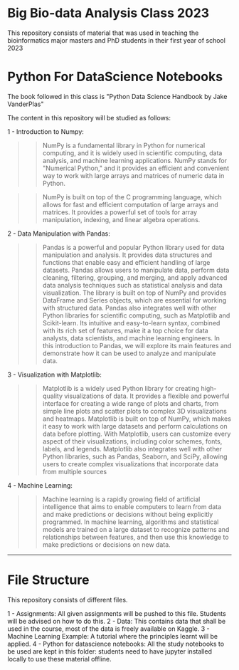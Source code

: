 
# Big Bio-data Analysis Class 2023

This repository consists of material that was used in teaching the bioinformatics major masters and PhD students in their first year of school 2023

# Python For DataScience Notebooks

The book followed in this class is "Python Data Science Handbook by Jake VanderPlas"

The content in this repository will be studied as follows:

1 - Introduction to Numpy:

>> NumPy is a fundamental library in Python for numerical computing, and it is widely used in scientific computing, data analysis, and machine learning applications.
>> NumPy stands for "Numerical Python," and it provides an efficient and convenient way to work with large arrays and matrices of numeric data in Python.

>> NumPy is built on top of the C programming language, which allows for fast and efficient computation of large arrays and matrices. It provides a powerful set of tools for array manipulation, indexing, and linear algebra operations.

2 - Data Manipulation with Pandas:

>> Pandas is a powerful and popular Python library used for data manipulation and analysis. It provides data structures and functions that enable easy and efficient handling of large datasets. Pandas allows users to manipulate data, perform data cleaning, filtering, grouping, and merging, and apply advanced data analysis techniques such as statistical analysis and data visualization. The library is built on top of NumPy and provides DataFrame and Series objects, which are essential for working with structured data. Pandas also integrates well with other Python libraries for scientific computing, such as Matplotlib and Scikit-learn. Its intuitive and easy-to-learn syntax, combined with its rich set of features, make it a top choice for data analysts, data scientists, and machine learning engineers. In this introduction to Pandas, we will explore its main features and demonstrate how it can be used to analyze and manipulate data.

3 - Visualization with Matplotlib:

>> Matplotlib is a widely used Python library for creating high-quality visualizations of data. It provides a flexible and powerful interface for creating a wide range of plots and charts, from simple line plots and scatter plots to complex 3D visualizations and heatmaps. Matplotlib is built on top of NumPy, which makes it easy to work with large datasets and perform calculations on data before plotting. With Matplotlib, users can customize every aspect of their visualizations, including color schemes, fonts, labels, and legends. Matplotlib also integrates well with other Python libraries, such as Pandas, Seaborn, and SciPy, allowing users to create complex visualizations that incorporate data from multiple sources

4 - Machine Learning:

>> Machine learning is a rapidly growing field of artificial intelligence that aims to enable computers to learn from data and make predictions or decisions without being explicitly programmed. In machine learning, algorithms and statistical models are trained on a large dataset to recognize patterns and relationships between features, and then use this knowledge to make predictions or decisions on new data.

---

# File Structure

This repository consists of different files.

1 - Assignments: All given assignments will be pushed to this file. Students will be advised on how to do this.
2 - Data: This contains data that shall be used in the course, most of the data is freely available on Kaggle.
3 - Machine Learning Example: A tutorial where the principles learnt will be applied.
4 - Python for datascience notebooks: All the study notebooks to be used are kept in this folder: students need to have jupyter installed locally to use these material offline.
